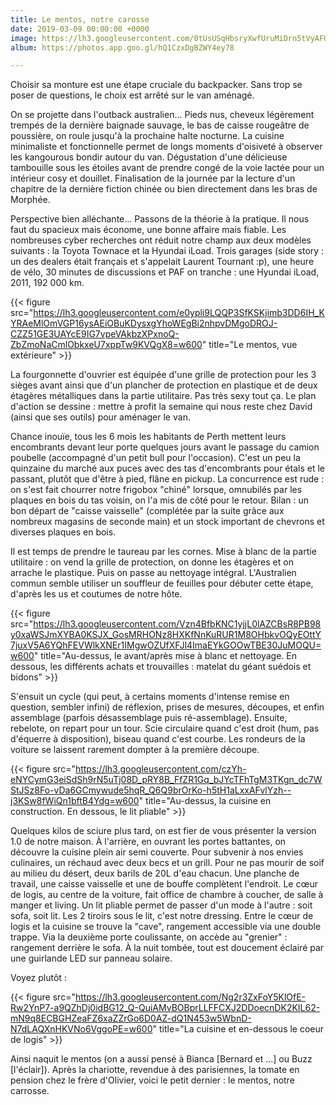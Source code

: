 ```yaml
---
title: Le mentos, notre carosse
date: 2019-03-09 00:00:00 +0000
image: https://lh3.googleusercontent.com/0tUsUSqHbsryXwfUruMiDrn5tVyAFUzHU6wzAAirNJC3OTJmhz2BRT0L_1xcn0Wt1RYD83XuWEuIoiZucjv8XqCduNN3ZBWvRv-bs7l28rXGuxkT2XgP-bK1tHZnjPobEYej7vddu5I=w600
album: https://photos.app.goo.gl/hQ1CzxDgBZWY4ey78

---
```

Choisir sa monture est une étape cruciale du backpacker. Sans trop se poser de questions, le choix est arrêté sur le van aménagé.

On se projette dans l'outback australien... Pieds nus, cheveux légèrement trempés de la dernière baignade sauvage, le bas de caisse rougeâtre de poussière, on roule jusqu'à la prochaine halte nocturne. La cuisine minimaliste et fonctionnelle permet de longs moments d'oisiveté à observer les kangourous bondir autour du van. Dégustation d'une délicieuse tambouille sous les étoiles avant de prendre congé de la voie lactée pour un intérieur cosy et douillet. Finalisation de la journée par la lecture d'un chapitre de la dernière fiction chinée ou bien directement dans les bras de Morphée.

Perspective bien alléchante... Passons de la théorie à la pratique. Il nous faut du spacieux mais économe, une bonne affaire mais fiable. Les nombreuses cyber recherches ont réduit notre champ aux deux modèles suivants : la Toyota Townace et la Hyundai iLoad. Trois garages (side story : un des dealers était français et s'appelait Laurent Tournant :p), une heure de vélo, 30 minutes de discussions et PAF on tranche : une Hyundai iLoad, 2011, 192 000 km.

{{< figure src="https://lh3.googleusercontent.com/e0ypli9LQQP3SfKSKjimb3DD6IH_KYRAeMlOmVGP16ysAEiOBuKDysxgYhoWEgBi2nhpvDMgoDROJ-CZZ51GE3UAYcE9IG7vpeVAkbzXPxnoQ-ZbZmoNaCmlObkxeU7xppTw9KVQgX8=w600" title="Le mentos, vue extérieure" >}}

La fourgonnette d'ouvrier est équipée d'une grille de protection pour les 3 sièges avant ainsi que d'un plancher de protection en plastique et de deux étagères métalliques dans la partie utilitaire. Pas très sexy tout ça. Le plan d'action se dessine : mettre à profit la semaine qui nous reste chez David (ainsi que ses outils) pour aménager le van.

Chance inouïe, tous les 6 mois les habitants de Perth mettent leurs encombrants devant leur porte quelques jours avant le passage du camion poubelle (accompagné d'un petit bull pour l'occasion). C'est un peu la quinzaine du marché aux puces avec des tas d'encombrants pour étals et le passant, plutôt que d'être à pied, flâne en pickup. La concurrence est rude : on s'est fait chourrer notre frigobox "chiné"  lorsque, omnubilés par les plaques en bois du tas voisin, on l'a mis de côté pour le retour. Bilan : un bon départ de "caisse vaisselle" (complétée par la suite grâce aux nombreux magasins de seconde main) et un stock important de chevrons et diverses plaques en bois.

Il est temps de prendre le taureau par les cornes. Mise à blanc de la partie utilitaire : on vend la grille de protection, on donne les étagères et on arrache le plastique. Puis on passe au nettoyage intégral. L'Australien commun semble utiliser un souffleur de feuilles pour débuter cette étape, d'après les us et coutumes de notre hôte.

{{< figure src="https://lh3.googleusercontent.com/Vzn4BfbKNC1yjjL0lAZCBsR8PB98y0xaWSJmXYBA0KSJX_GosMRHONz8HXKfNnKuRUR1M8OHbkvOQyEOttY7juxV5A6YQhFEVWlkXNEr1IMgwOZUfXFJl4ImaEYkGOOwTBE30JuMOQU=w600" title="Au-dessus, le avant/après mise à blanc et nettoyage. En dessous, les différents achats et trouvailles : matelat du géant suédois et bidons" >}}

S'ensuit un cycle (qui peut, à certains moments d'intense remise en question, sembler infini) de réflexion, prises de mesures, découpes, et enfin assemblage (parfois désassemblage puis ré-assemblage). Ensuite, rebelote, on repart pour un tour. Scie circulaire quand c'est droit (hum, pas d'équerre à disposition), biseau quand c'est courbe. Les rondeurs de la voiture se laissent rarement dompter à la première découpe.

{{< figure src="https://lh3.googleusercontent.com/czYh-eNYCymG3eiSdSh9rN5uTj08D_pRY8B_FfZR1Gq_bJYcTFhTgM3TKgn_dc7WStJSz8Fo-vDa6GCmywude5hqR_Q6Q9brOrKo-h5tH1aLxxAFvlYzh--j3KSw8fWiQn1bftB4Ydg=w600" title="Au-dessus, la cuisine en construction. En dessous, le lit pliable" >}}

Quelques kilos de sciure plus tard, on est fier de vous présenter la version 1.0 de notre maison. À l'arrière, en ouvrant les portes battantes, on découvre la cuisine plein air semi couverte. Pour subvenir à nos envies culinaires, un réchaud avec deux becs et un grill. Pour ne pas mourir de soif au milieu du désert, deux barils de 20L d'eau chacun. Une planche de travail, une caisse vaisselle et une de bouffe complètent l'endroit. Le cœur de logis, au centre de la voiture, fait office de chambre à coucher, de salle à manger et living.  Un lit pliable permet de passer d'un mode à l'autre : soit sofa, soit lit. Les 2 tiroirs sous le lit, c'est notre dressing. Entre le cœur de logis et la cuisine se trouve la "cave", rangement accessible via une double trappe. Via la deuxième porte coulissante, on accède au "grenier" : rangement derrière le sofa. À la nuit tombée, tout est doucement éclairé par une guirlande LED sur panneau solaire.

Voyez plutôt :

{{< figure src="https://lh3.googleusercontent.com/Ng2r3ZxFoY5KlOfE-Rw2YnP7-a9QZhDj0idBG12_Q-QuiAMvBOBprLLFFCXJ2DDoecnDK2KIL62-mN9q8ECBGHZeaFZ6xaZZrGo6D0AZ-dQ1N453w5WbnD-N7dLAQXnHKVNo6VggoPE=w600" title="La cuisine et en-dessous le coeur de logis" >}}

Ainsi naquit le mentos (on a aussi pensé à Bianca \[Bernard et ...\] ou Buzz \[l'éclair\]). Après la chariotte, revendue à des parisiennes, la tomate en pension chez le frère d'Olivier, voici le petit dernier : le mentos, notre carrosse.